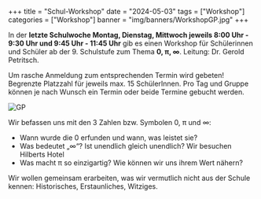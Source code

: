 +++
title = "Schul-Workshop"
date = "2024-05-03"
tags = ["Workshop"]
categories = ["Workshop"]
banner = "img/banners/WorkshopGP.jpg"
+++

In der <b>letzte Schulwoche Montag, Dienstag, Mittwoch jeweils 8:00 Uhr - 9:30 Uhr und 9:45 Uhr - 11:45 Uhr</b> gib es einen
Workshop für Schülerinnen und Schüler ab der 9. Schulstufe zum Thema <b>0, π, ∞</b>. Leitung: Dr. Gerold Petritsch.

Um rasche Anmeldung zum entsprechenden Termin wird gebeten! Begrenzte Platzzahl für jeweils max. 15 SchülerInnen. Pro Tag und Gruppe können je nach Wunsch ein Termin oder beide Termine gebucht werden.

![GP](/img/banners/WorkshopGP.jpg)

Wir befassen uns mit den 3 Zahlen bzw. Symbolen 0, π und ∞:
<ul>
<li>Wann wurde die 0 erfunden und wann, was leistet sie?</li>
<li>Was bedeutet „∞“? Ist unendlich gleich unendlich?
Wir besuchen Hilberts Hotel</li>
<li>Was macht π so einzigartig? Wie können wir uns ihrem Wert nähern?</li>
</ul>

Wir wollen gemeinsam erarbeiten, was wir vermutlich nicht aus der Schule kennen: Historisches, Erstaunliches, Witziges.
